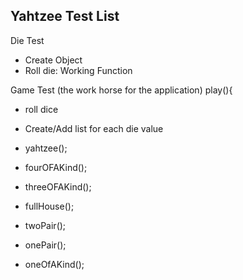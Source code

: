 ## Yahtzee Test List
Die Test
- Create Object
- Roll die: Working Function

Game Test (the work horse for the application)
play(){

- roll dice

- Create/Add list for each die value

- yahtzee();

- fourOFAKind();

- threeOFAKind();

- fullHouse();

- twoPair();

- onePair();

- oneOfAKind();